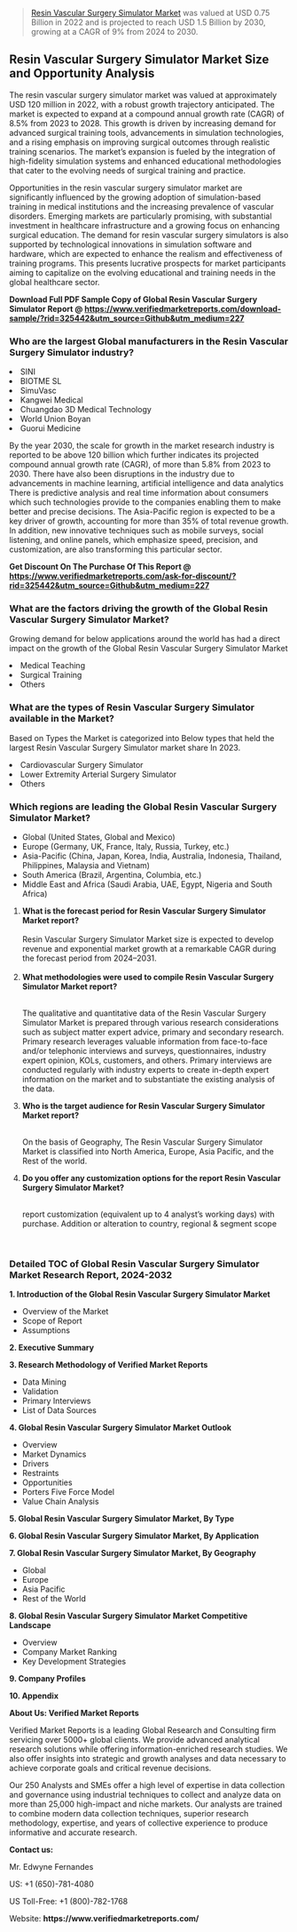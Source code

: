 <blockquote><p><p><a href="https://www.verifiedmarketreports.com/download-sample/?rid=325442&utm_source=Github&utm_medium=227" target="_blank">Resin Vascular Surgery Simulator Market</a> was valued at USD 0.75 Billion in 2022 and is projected to reach USD 1.5 Billion by 2030, growing at a CAGR of 9% from 2024 to 2030.</p></blockquote><p><h2>Resin Vascular Surgery Simulator Market Size and Opportunity Analysis</h2><p>The resin vascular surgery simulator market was valued at approximately USD 120 million in 2022, with a robust growth trajectory anticipated. The market is expected to expand at a compound annual growth rate (CAGR) of 8.5% from 2023 to 2028. This growth is driven by increasing demand for advanced surgical training tools, advancements in simulation technologies, and a rising emphasis on improving surgical outcomes through realistic training scenarios. The market’s expansion is fueled by the integration of high-fidelity simulation systems and enhanced educational methodologies that cater to the evolving needs of surgical training and practice.</p><p>Opportunities in the resin vascular surgery simulator market are significantly influenced by the growing adoption of simulation-based training in medical institutions and the increasing prevalence of vascular disorders. Emerging markets are particularly promising, with substantial investment in healthcare infrastructure and a growing focus on enhancing surgical education. The demand for resin vascular surgery simulators is also supported by technological innovations in simulation software and hardware, which are expected to enhance the realism and effectiveness of training programs. This presents lucrative prospects for market participants aiming to capitalize on the evolving educational and training needs in the global healthcare sector.</p></p><p class=""><strong>Download Full PDF Sample Copy of Global Resin Vascular Surgery Simulator Report @ <a href="https://www.verifiedmarketreports.com/download-sample/?rid=325442&amp;utm_source=Github&amp;utm_medium=227" target="_blank">https://www.verifiedmarketreports.com/download-sample/?rid=325442&amp;utm_source=Github&amp;utm_medium=227</a></strong></p><h3 id="" class="">Who are the largest Global manufacturers in the Resin Vascular Surgery Simulator industry?</h3><p><li>SINI</li><li> BIOTME SL</li><li> SimuVasc</li><li> Kangwei Medical</li><li> Chuangdao 3D Medical Technology</li><li> World Union Boyan</li><li> Guorui Medicine</li></p><div class=""><div class="" dir="" data-message-author-role="" data-message-id="" data-message-model-slug=""><div class=""><div class=""><div class=""><div class="" dir="" data-message-author-role="" data-message-id="" data-message-model-slug=""><div class=""><div class=""><p>By the year 2030, the scale for growth in the market research industry is reported to be above 120 billion which further indicates its projected compound annual growth rate (CAGR), of more than 5.8% from 2023 to 2030. There have also been disruptions in the industry due to advancements in machine learning, artificial intelligence and data analytics There is predictive analysis and real time information about consumers which such technologies provide to the companies enabling them to make better and precise decisions. The Asia-Pacific region is expected to be a key driver of growth, accounting for more than 35% of total revenue growth. In addition, new innovative techniques such as mobile surveys, social listening, and online panels, which emphasize speed, precision, and customization, are also transforming this particular sector.</p><p><strong>Get Discount On The Purchase Of This Report @&nbsp; <a href="https://www.verifiedmarketreports.com/ask-for-discount/?rid=325442&amp;utm_source=Github&amp;utm_medium=227" target="_blank">https://www.verifiedmarketreports.com/ask-for-discount/?rid=325442&amp;utm_source=Github&amp;utm_medium=227</a></strong></p></div></div></div></div></div></div></div></div><h3 id="" class="">What are the factors driving the growth of the Global Resin Vascular Surgery Simulator Market?</h3><p id="" class="">Growing demand for below applications around the world has had a direct impact on the growth of the Global Resin Vascular Surgery Simulator Market</p><p id="" class=""><li>Medical Teaching</li><li> Surgical Training</li><li> Others</li></p><h3 id="" class="">What are the types of Resin Vascular Surgery Simulator available in the Market?</h3><p id="" class="">Based on Types the Market is categorized into Below types that held the largest Resin Vascular Surgery Simulator market share In 2023.</p><p id="" class=""><li>Cardiovascular Surgery Simulator</li><li> Lower Extremity Arterial Surgery Simulator</li><li> Others</li></p><h3 id="" class="">Which regions are leading the Global Resin Vascular Surgery Simulator Market?</h3><ul><li>Global (United States, Global and Mexico)</li><li>Europe (Germany, UK, France, Italy, Russia, Turkey, etc.)</li><li>Asia-Pacific (China, Japan, Korea, India, Australia, Indonesia, Thailand, Philippines, Malaysia and Vietnam)</li><li>South America (Brazil, Argentina, Columbia, etc.)</li><li>Middle East and Africa (Saudi Arabia, UAE, Egypt, Nigeria and South Africa)</li></ul><p><ol><li><strong>What is the forecast period for Resin Vascular Surgery Simulator Market report?<br /></strong><br /><span data-sheets-root="1" data-sheets-value="{&quot;1&quot;:2,&quot;2&quot;:&quot;XXXX size is expected to develop revenue and exponential market growth at a remarkable CAGR during the forecast period from 2024&ndash;2030.&quot;}" data-sheets-userformat="{&quot;2&quot;:12674,&quot;4&quot;:{&quot;1&quot;:2,&quot;2&quot;:16776960},&quot;10&quot;:2,&quot;11&quot;:0,&quot;15&quot;:&quot;Arial&quot;,&quot;16&quot;:12}">Resin Vascular Surgery Simulator Market size is expected to develop revenue and exponential market growth at a remarkable CAGR during the forecast period from 2024&ndash;2031.</span><br /><br /></li><li><strong>What methodologies were used to compile Resin Vascular Surgery Simulator Market report?<br /><br /></strong><p>The qualitative and quantitative data of the&nbsp;Resin Vascular Surgery Simulator Market is prepared through various research considerations such as subject matter expert advice, primary and secondary research. Primary research leverages valuable information from face-to-face and/or telephonic interviews and surveys, questionnaires, industry expert opinion, KOLs, customers, and others. Primary interviews are conducted regularly with industry experts to create in-depth expert information on the market and to substantiate the existing analysis of the data.&nbsp;</p></li><li><strong>Who is the target audience for Resin Vascular Surgery Simulator Market report?<br /><br /></strong><p>On the basis of Geography, The&nbsp;Resin Vascular Surgery Simulator Market is classified into North America, Europe, Asia Pacific, and the Rest of the world.</p></li><li><strong>Do you offer any customization options for the report Resin Vascular Surgery Simulator Market?<br /><br /></strong><p>report customization (equivalent up to 4 analyst&rsquo;s working days) with purchase. Addition or alteration to country, regional &amp; segment scope</p><p>&nbsp;</p></li></ol></p><h3 id="" class="">Detailed TOC of Global Resin Vascular Surgery Simulator Market Research Report, 2024-2032</h3><p id="" class=""><strong>1. Introduction of the Global Resin Vascular Surgery Simulator Market</strong></p><ul><li>Overview of the Market</li><li>Scope of Report</li><li>Assumptions</li></ul><p id="" class=""><strong>2. Executive Summary</strong></p><p id="" class=""><strong>3. Research Methodology of&nbsp;Verified Market Reports</strong></p><ul><li>Data Mining</li><li>Validation</li><li>Primary Interviews</li><li>List of Data Sources</li></ul><p id="" class=""><strong>4. Global Resin Vascular Surgery Simulator Market Outlook</strong></p><ul><li>Overview</li><li>Market Dynamics</li><li>Drivers</li><li>Restraints</li><li>Opportunities</li><li>Porters Five Force Model</li><li>Value Chain Analysis</li></ul><p id="" class=""><strong>5. Global Resin Vascular Surgery Simulator Market, By&nbsp;Type</strong></p><p id="" class=""><strong>6. Global Resin Vascular Surgery Simulator Market, By Application</strong></p><p id="" class=""><strong>7. Global Resin Vascular Surgery Simulator Market, By Geography</strong></p><ul><li>Global</li><li>Europe</li><li>Asia Pacific</li><li>Rest of the World</li></ul><p id="" class=""><strong>8. Global Resin Vascular Surgery Simulator Market Competitive Landscape</strong></p><ul><li>Overview</li><li>Company Market Ranking</li><li>Key Development Strategies</li></ul><p id="" class=""><strong>9. Company Profiles</strong></p><p id="" class=""><strong>10. Appendix</strong></p><p id="" class=""><strong>About Us: Verified Market Reports</strong></p><p id="" class="">Verified Market Reports is a leading Global Research and Consulting firm servicing over 5000+ global clients. We provide advanced analytical research solutions while offering information-enriched research studies. We also offer insights into strategic and growth analyses and data necessary to achieve corporate goals and critical revenue decisions.</p><p id="" class="">Our 250 Analysts and SMEs offer a high level of expertise in data collection and governance using industrial techniques to collect and analyze data on more than 25,000 high-impact and niche markets. Our analysts are trained to combine modern data collection techniques, superior research methodology, expertise, and years of collective experience to produce informative and accurate research.</p><p id="" class=""><strong>Contact us:</strong></p><p id="" class="">Mr. Edwyne Fernandes</p><p id="" class="">US: +1 (650)-781-4080</p><p id="" class="">US Toll-Free: +1 (800)-782-1768</p><p id="" class="">Website: <a target="" data-test-app-aware-link=""><strong>https://www.verifiedmarketreports.com/</strong></a></p>
